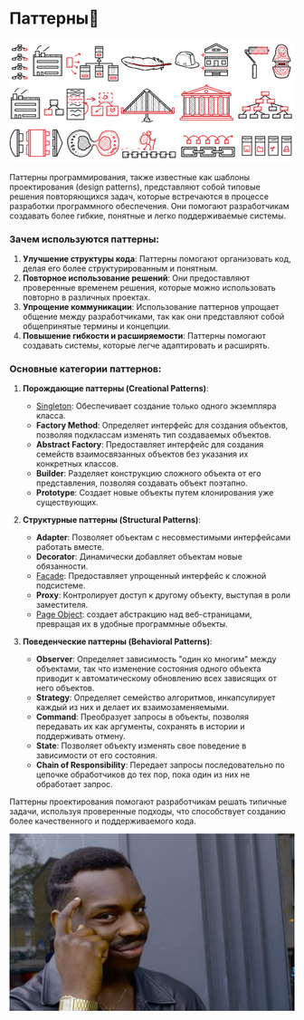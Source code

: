 # <div class="animate__animated animate__bounce">Паттерны🧩</div>
<link rel="stylesheet" href="https://cdnjs.cloudflare.com/ajax/libs/animate.css/4.1.1/animate.min.css">

![Мой аватар](images/patt-logo.png)

<!-- 2. Постепенное появление (элегантный вход)
<h1 class="animate__animated animate__fadeInDown">Паттерны 🔧</h1> -->

Паттерны программирования, также известные как шаблоны проектирования (design patterns), представляют собой типовые решения повторяющихся задач, которые встречаются в процессе разработки программного обеспечения. Они помогают разработчикам создавать более гибкие, понятные и легко поддерживаемые системы.

### Зачем используются паттерны:

1. **Улучшение структуры кода**: Паттерны помогают организовать код, делая его более структурированным и понятным.
2. **Повторное использование решений**: Они предоставляют проверенные временем решения, которые можно использовать повторно в различных проектах.
3. **Упрощение коммуникации**: Использование паттернов упрощает общение между разработчиками, так как они представляют собой общепринятые термины и концепции.
4. **Повышение гибкости и расширяемости**: Паттерны помогают создавать системы, которые легче адаптировать и расширять.

### Основные категории паттернов:

1. **Порождающие паттерны (Creational Patterns)**:
   - [Singleton](singleton.md): Обеспечивает создание только одного экземпляра класса.
   - **Factory Method**: Определяет интерфейс для создания объектов, позволяя подклассам изменять тип создаваемых объектов.
   - **Abstract Factory**: Предоставляет интерфейс для создания семейств взаимосвязанных объектов без указания их конкретных классов.
   - **Builder**: Разделяет конструкцию сложного объекта от его представления, позволяя создавать объект поэтапно.
   - **Prototype**: Создает новые объекты путем клонирования уже существующих.

2. **Структурные паттерны (Structural Patterns)**:
   - **Adapter**: Позволяет объектам с несовместимыми интерфейсами работать вместе.
   - **Decorator**: Динамически добавляет объектам новые обязанности.
   - [Facade](facade.md): Предоставляет упрощенный интерфейс к сложной подсистеме.
   - **Proxy**: Контролирует доступ к другому объекту, выступая в роли заместителя.
   - [Page Object](pageobject.md): создает абстракцию над веб-страницами, превращая их в удобные программные объекты.

3. **Поведенческие паттерны (Behavioral Patterns)**:
   - **Observer**: Определяет зависимость "один ко многим" между объектами, так что изменение состояния одного объекта приводит к автоматическому обновлению всех зависящих от него объектов.
   - **Strategy**: Определяет семейство алгоритмов, инкапсулирует каждый из них и делает их взаимозаменяемыми.
   - **Command**: Преобразует запросы в объекты, позволяя передавать их как аргументы, сохранять в истории и поддерживать отмену.
   - **State**: Позволяет объекту изменять свое поведение в зависимости от его состояния.
   - **Chain of Responsibility**: Передает запросы последовательно по цепочке обработчиков до тех пор, пока один из них не обработает запрос.

Паттерны проектирования помогают разработчикам решать типичные задачи, используя проверенные подходы, что способствует созданию более качественного и поддерживаемого кода.

![Мой аватар2](images/fin-n-logo.png)
